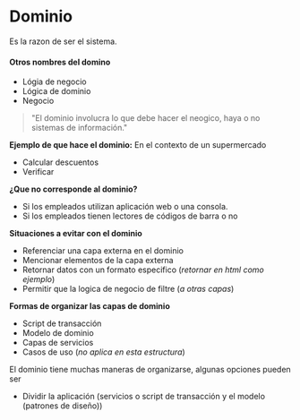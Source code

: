 # Dominio

Es la razon de ser el sistema.

#### Otros nombres del domino
- Lógia de negocio
- Lógica de dominio
- Negocio

> "El dominio involucra lo que debe hacer el neogico, haya o no sistemas de información."

**Ejemplo de que hace el dominio:**
En el contexto de un supermercado
- Calcular descuentos
- Verificar 

**¿Que no corresponde al dominio?**
- Si los empleados utilizan aplicación web o una consola.
- Si los empleados tienen lectores de códigos de barra o no

**Situaciones a evitar con el dominio**
- Referenciar una capa externa en el dominio
- Mencionar elementos de la capa externa
- Retornar datos con un formato especifico (*retornar en html como ejemplo*)
- Permitir que la logica de negocio de filtre (*a otras capas*)

**Formas de organizar las capas de dominio**
- Script de transacción
- Modelo de dominio
- Capas de servicios
- Casos de uso (*no aplica en esta estructura*)

El dominio tiene muchas maneras de organizarse, algunas opciones pueden ser
- Dividir la aplicación (servicios o script de transacción y el modelo (patrones de diseño))